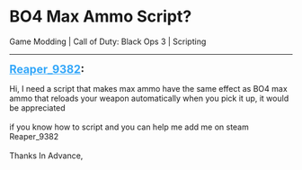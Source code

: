 # BO4 Max Ammo Script?
Game Modding | Call of Duty: Black Ops 3 | Scripting

---
<strong style="font-size: 1.4em;"><span style="text-decoration: underline;text-decoration-color: #34a7f9;"><span style="color:#34a7f9;">Reaper_9382</span></span>:</strong>

<p>Hi, I need a script that makes max ammo have the same effect as BO4 max ammo that reloads your weapon automatically when you pick it up, it would be appreciated<br /><br />if you know how to script and you can help me add me on steam Reaper_9382<br /><br />Thanks In Advance,</p>
